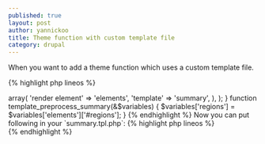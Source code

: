 ```yaml
---
published: true
layout: post
author: yannickoo
title: Theme function with custom template file
category: drupal
---
```

When you want to add a theme function which uses a custom template file.

{% highlight php lineos %}
<?php

/**
 * Implements hook_theme().
 */
function MYMODULE_theme($existing, $type, $theme, $path) {
  return array(
    'summary' => array(
      'render element' => 'elements',
      'template' => 'summary',
    ),
  );
}

function template_preprocess_summary(&$variables) {
  $variables['regions'] = $variables['elements']['#regions'];
}
{% endhighlight %}

Now you can put following in your `summary.tpl.php`:

{% highlight php lineos %}
<div class="summary">
  <div class="left">
    <?php print render($regions['left']); ?>
  </div>
  <div class="middle">
    <?php print render($regions['middle']); ?>
  </div>
  <div class="right">
    <?php print render($regions['right']); ?>
  </div>
</div>
{% endhighlight %}
